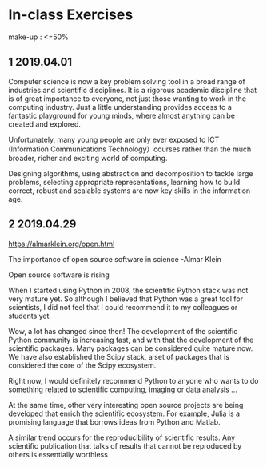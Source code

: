 # In-class Exercises

make-up : <=50%

## 1 2019.04.01

 Computer science is now a key problem solving tool in a broad range of industries and scientific disciplines. It is a rigorous academic discipline that is of great importance to everyone, not just those wanting to work in the computing industry. Just a little understanding provides access to a fantastic playground for young minds, where almost anything can be created and explored.   

 Unfortunately, many young people are only ever exposed to ICT (Information Communications Technology）courses rather than the much broader, richer and exciting world of computing. 

 Designing algorithms, using abstraction and decomposition to tackle large problems, selecting appropriate representations, learning how to build correct, robust and scalable systems are now key skills in the information age.

## 2 2019.04.29

 https://almarklein.org/open.html

The importance of open source software in science -Almar Klein

Open source software is rising

When I started using Python in 2008, the scientific Python stack was not very mature yet. So although I believed that Python was a great tool for scientists, I did not feel that I could recommend it to my colleagues or students yet.

Wow, a lot has changed since then! The development of the scientific Python community is increasing fast, and with that the development of the scientific packages. Many packages can be considered quite mature now. We have also established the Scipy stack, a set of packages that is considered the core of the Scipy ecosystem.
 
Right now, I would definitely recommend Python to anyone who wants to do something related to scientific computing, imaging or data analysis ...
  
At the same time, other very interesting open source projects are being developed that enrich the scientific ecosystem. For example, Julia is a promising language that borrows ideas from Python and Matlab.
 
A similar trend occurs for the reproducibility of scientific results. Any scientific publication that talks of results that cannot be reproduced by others is essentially worthless


